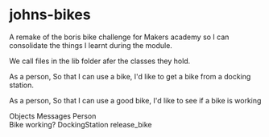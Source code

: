 # johns-bikes
A remake of the boris bike challenge for Makers academy so I can consolidate the things I learnt during the module.

We call files in the lib folder afer the classes they hold.

As a person,
So that I can use a bike,
I'd like to get a bike from a docking station.

As a person,
So that I can use a good bike,
I'd like to see if a bike is working

Objects	         Messages
Person	
Bike	           working?
DockingStation	release_bike

